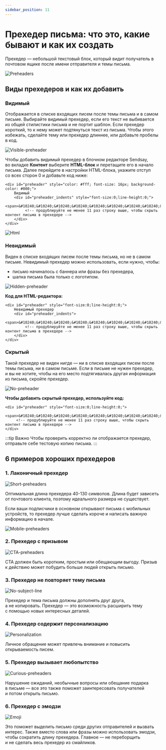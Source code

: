 ```yaml
---
sidebar_position: 11
---
```


# Прехедер письма: что это, какие бывают и как их создать

Прехедер — небольшой текстовый блок, который видит получатель в почтовом ящике после имени отправителя и темы письма.

![Preheaders](\img\email-campaigns\create-your-campaign\preheader\preheaders.jpg) <br/>

## Виды прехедеров и&nbsp;как их&nbsp;добавить

### Видимый

Отображается в&nbsp;списке входящих писем после темы письма и&nbsp;в&nbsp;самом письме. Выбирайте видимый прехедер, если его текст не&nbsp;выбивается из&nbsp;общей стилистики письма и&nbsp;не&nbsp;портит шаблон. Если прехедер короткий, то&nbsp;к&nbsp;нему может подтянуться текст из&nbsp;письма. Чтобы этого избежать, сделайте тему или прехедер длиннее, или добавьте пробелы в&nbsp;код.

![Visible-preheader](\img\email-campaigns\create-your-campaign\preheader\visible-preheader.jpg)<br/>

Чтобы добавить видимый прехедер в&nbsp;блочном редакторе Sendsay, во&nbsp;вкладке **Контент** выберите **HTML-блок** и&nbsp;перетащите его в&nbsp;начало письма. Далее перейдите в&nbsp;настройки HTML-блока, укажите отступ со&nbsp;всех сторон 0&nbsp;и&nbsp;добавьте код ниже:

```
<div id="preheader" style="color: #fff; font-size: 16px; background-color: #000;">
	Видимый
	<div id="preheader_indents" style="font-size:0;line-height:0;">
	     <span>‌&#10240;&#10240;&#10240;‌&#10240;&#10240;‌&#10240;‌&#10240;&#10240;‌&#10240;‌</span>
	     <!-- продублируйте не менее 11 раз строку выше, чтобы скрыть контент письма в прехедере -->
	</div>
</div>
```

![Html](\img\email-campaigns\create-your-campaign\preheader\html.jpg) <br/>

### Невидимый

Виден в&nbsp;списке входящих писем после темы письма, но&nbsp;не&nbsp;в&nbsp;самом письме. Невидимый прехедер можно использовать, если нужно, чтобы:

- письмо начиналось с&nbsp;баннера или фразы без прехедера,
- шапка письма была только с&nbsp;логотипом.

![Hidden-preheader](\img\email-campaigns\create-your-campaign\preheader\hidden-preheader.jpg) <br/>

**Код для HTML-редактора:**

```
<div id="preheader" style="font-size:0;line-height:0;">
	Невидимый прехедер
	<div id="preheader_indents">
	     <span>‌&#10240;&#10240;&#10240;‌&#10240;&#10240;‌&#10240;‌&#10240;&#10240;‌&#10240;‌‌</span>
	     <!-- продублируйте не менее 11 раз строку выше, чтобы скрыть контент письма в прехедере -->
	</div>
</div>
```

### Скрытый

Такой прехедер не&nbsp;виден нигде&nbsp;&mdash; ни&nbsp;в&nbsp;списке входящих писем после темы письма, ни&nbsp;в&nbsp;самом письме. Если в&nbsp;письме не&nbsp;нужен прехедер, и&nbsp;вы&nbsp;не&nbsp;хотите, чтобы на&nbsp;его место подтягивалась другая информация из&nbsp;письма, скройте прехедер.

![No-preheader](\img\email-campaigns\create-your-campaign\preheader\no-preheader.jpg) <br/>

**Чтобы добавить скрытый прехедер, используйте код:**

```
<div id="preheader" style="font-size:0;line-height:0;">
	 <span>‌&#10240;&#10240;&#10240;‌&#10240;&#10240;‌&#10240;‌&#10240;&#10240;‌&#10240;‌‌</span>
	 <!-- продублируйте не менее 11 раз строку выше, чтобы скрыть контент письма в прехедере -->
</div>
```

:::tip Важно
Чтобы проверить корректно&nbsp;ли отображается прехедер, отправьте себе тестовую копию письма.
:::

## 6&nbsp;примеров хороших прехедеров

### 1. Лаконичный прехедер

![Short-preheaders](\img\email-campaigns\create-your-campaign\preheader\short-preheaders.jpg) <br/>

Оптимальная длина прехедера 40-130&nbsp;символов. Длина будет зависеть от&nbsp;почтового клиента, поэтому идеального размера не&nbsp;существует.

Если ваши подписчики в&nbsp;основном открывают письма с&nbsp;мобильных устройств, то&nbsp;прехедер лучше сделать короче и&nbsp;написать важную информацию в&nbsp;начале.

![Mobile-preheaders](\img\email-campaigns\create-your-campaign\preheader\mobile-preheaders.jpg) <br/>

### 2. Прехедер с&nbsp;призывом

![CTA-preheaders](\img\email-campaigns\create-your-campaign\preheader\cta-preheaders.jpg) <br/>

СTA должен быть коротким, простым или обещающим выгоду. Призыв к&nbsp;действию может побудить больше людей открыть письмо.

### 3. Прехедер не&nbsp;повторяет тему письма

![No-subject-line](\img\email-campaigns\create-your-campaign\preheader\no-subject-line.jpg) <br/>

Прехедер и&nbsp;тема письма должны дополнять друг друга, а&nbsp;не&nbsp;копировать. Прехедер&nbsp;&mdash; это возможность расширить тему с&nbsp;помощью новых интересных деталей.

### 4. Прехедер содержит персонализацию

![Personalization](\img\email-campaigns\create-your-campaign\preheader\personalization.jpg) <br/>

Личное обращение может привлечь внимание и&nbsp;повысить открываемость писем.

### 5. Прехедер вызывает любопытство

![Curious-preheaders](\img\email-campaigns\create-your-campaign\preheader\curious-preheaders.jpg) <br/>

Нарушение ожиданий, необычные вопросы или обещание подарка в&nbsp;письме&nbsp;&mdash; все это также поможет заинтересовать получателей и&nbsp;потом открыть письмо.

### 6. Прехедер с&nbsp;эмодзи

![Emoji](\img\email-campaigns\create-your-campaign\preheader\emoji.jpg) <br/>

Это поможет выделить письмо среди других отправителей и&nbsp;вызвать интерес. Также вместо слова или фразы можно использовать эмодзи, чтобы сократить длину прехедера. Главное&nbsp;&mdash; не&nbsp;переборщить и&nbsp;не&nbsp;сделать весь прехедер из&nbsp;смайликов.
